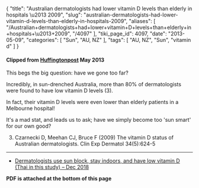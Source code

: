 {
    "title": "Australian dermatologists had lower vitamin D levels than elderly in hospitals \u2013 2009",
    "slug": "australian-dermatologists-had-lower-vitamin-d-levels-than-elderly-in-hospitals-2009",
    "aliases": [
        "/Australian+dermatologists+had+lower+vitamin+D+levels+than+elderly+in+hospitals+\u2013+2009",
        "/4097"
    ],
    "tiki_page_id": 4097,
    "date": "2013-05-09",
    "categories": [
        "Sun",
        "AU, NZ"
    ],
    "tags": [
        "AU, NZ",
        "Sun",
        "vitamin d"
    ]
}


#### Clipped from [Huffingtonpost](http://www.huffingtonpost.co.uk/glen-matten/vitamin-d-deficiency_b_3221785.html?utm_hp_ref=uk%20) May 2013

This begs the big question: have we gone too far? 

Incredibly, in sun-drenched Australia, more than 80% of dermatologists were found to have low vitamin D levels (3). 

In fact, their vitamin D levels were even lower than elderly patients in a Melbourne hospital! 

It's a mad stat, and leads us to ask; have we simply become too 'sun smart' for our own good?

3) Czarnecki D, Meehan CJ, Bruce F (2009) The vitamin D status of Australian dermatologists. Clin Exp Dermatol 34(5):624-5

---

* [Dermatologists use sun block, stay indoors, and have low vitamin D (Thai in this study) – Dec 2018](/posts/dermatologists-use-sun-block-stay-indoors-and-have-low-vitamin-d-thai-in-this-study)

 **PDF is attached at the bottom of this page**